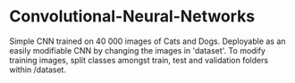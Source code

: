 # Convolutional-Neural-Networks
Simple CNN trained on 40 000 images of Cats and Dogs. Deployable as an easily modifiable CNN by changing the images in 'dataset'.
To modify training images, split classes amongst train, test and validation folders within /dataset.
